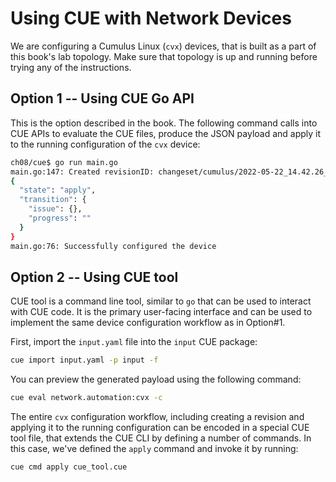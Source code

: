 # Using CUE with Network Devices

We are configuring a Cumulus Linux (`cvx`) devices, that is built as a part of this book's lab topology. Make sure that topology is up and running before trying any of the instructions.

## Option 1 -- Using CUE Go API

This is the option described in the book. The following command calls into CUE APIs to evaluate the CUE files, produce the JSON payload and apply it to the running configuration of the `cvx` device:

```bash
ch08/cue$ go run main.go
main.go:147: Created revisionID: changeset/cumulus/2022-05-22_14.42.26_94J3
{
  "state": "apply",
  "transition": {
    "issue": {},
    "progress": ""
  }
}
main.go:76: Successfully configured the device
```

## Option 2 -- Using CUE tool

CUE tool is a command line tool, similar to `go` that can be used to interact with CUE code. It is the primary user-facing interface and can be used to implement the same device configuration workflow as in Option#1.

First, import the `input.yaml` file into the `input` CUE package:

```bash
cue import input.yaml -p input -f
```

You can preview the generated payload using the following command:

```bash
cue eval network.automation:cvx -c
```

The entire `cvx` configuration workflow, including creating a revision and applying it to the running configuration can be encoded in a special CUE tool file, that extends the CUE CLI by defining a number of commands. In this case, we've defined the `apply` command and invoke it by running:

```
cue cmd apply cue_tool.cue
```